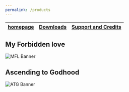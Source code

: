 ```yaml
---
permalink: /products
---
```


<table>
  <thead>
    <tr>
      <th style="text-align: center"><a href="/">homepage</a></th>
      <th style="text-align: center"><a href="/Products.html">Downloads</a></th>
      <th style="text-align: center"><a href="/SupportAndCredit.html">Support and Credits</a></th>
    </tr>
  </thead>
</table>

## My Forbidden love
![MFL Banner](assets/mfl/banner.png)

## Ascending to Godhood
![ATG Banner](assets/atg/banner.png)
